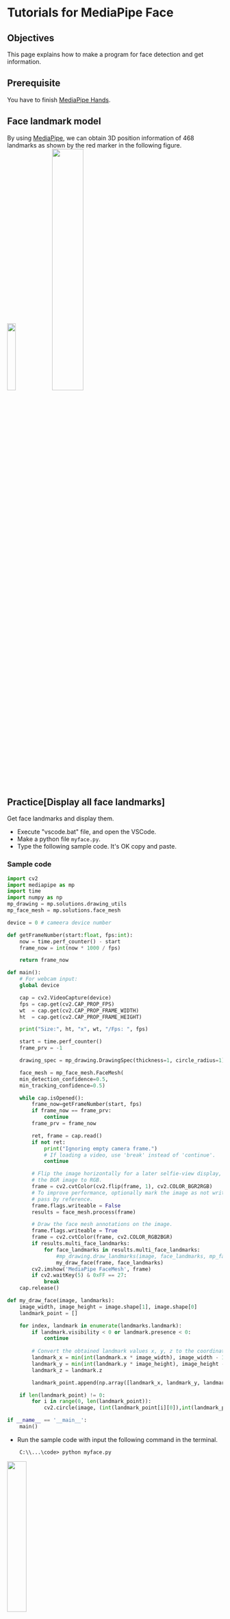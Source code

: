 # Tutorials for MediaPipe Face

## Objectives
This page explains how to make a program for face detection and get information.

## Prerequisite
You have to finish [MediaPipe Hands](../mediapipe/hands.md).
## Face landmark model
By using [MediaPipe](https://google.github.io/mediapipe/), we can obtain 3D position information of 468 landmarks as shown by the red marker in the following figure.<br>
<image src="../image/face_mesh_android_gpu.gif" width="20%" height="20%">
  <image src="../image/face_landmark2.png" width="38%" height="38%"><br>

## Practice[Display all face landmarks]
  Get face landmarks and display them.
  - Execute "vscode.bat" file, and open the VSCode.
  - Make a python file `myface.py`. 
  - Type the following sample code. It's OK copy and paste.

### Sample code
```python
import cv2
import mediapipe as mp
import time
import numpy as np
mp_drawing = mp.solutions.drawing_utils
mp_face_mesh = mp.solutions.face_mesh

device = 0 # cameera device number

def getFrameNumber(start:float, fps:int):
    now = time.perf_counter() - start
    frame_now = int(now * 1000 / fps)

    return frame_now

def main():
    # For webcam input:
    global device

    cap = cv2.VideoCapture(device)
    fps = cap.get(cv2.CAP_PROP_FPS)
    wt  = cap.get(cv2.CAP_PROP_FRAME_WIDTH)
    ht  = cap.get(cv2.CAP_PROP_FRAME_HEIGHT)

    print("Size:", ht, "x", wt, "/Fps: ", fps)

    start = time.perf_counter()
    frame_prv = -1

    drawing_spec = mp_drawing.DrawingSpec(thickness=1, circle_radius=1)

    face_mesh = mp_face_mesh.FaceMesh(
    min_detection_confidence=0.5,
    min_tracking_confidence=0.5)

    while cap.isOpened():
        frame_now=getFrameNumber(start, fps)
        if frame_now == frame_prv:
            continue
        frame_prv = frame_now

        ret, frame = cap.read()
        if not ret:
            print("Ignoring empty camera frame.")
            # If loading a video, use 'break' instead of 'continue'.
            continue

        # Flip the image horizontally for a later selfie-view display, and convert
        # the BGR image to RGB.
        frame = cv2.cvtColor(cv2.flip(frame, 1), cv2.COLOR_BGR2RGB)
        # To improve performance, optionally mark the image as not writeable to
        # pass by reference.
        frame.flags.writeable = False
        results = face_mesh.process(frame)

        # Draw the face mesh annotations on the image.
        frame.flags.writeable = True
        frame = cv2.cvtColor(frame, cv2.COLOR_RGB2BGR)
        if results.multi_face_landmarks:
            for face_landmarks in results.multi_face_landmarks:
                #mp_drawing.draw_landmarks(image, face_landmarks, mp_face_mesh.FACE_CONNECTIONS)
                my_draw_face(frame, face_landmarks)
        cv2.imshow('MediaPipe FaceMesh', frame)
        if cv2.waitKey(5) & 0xFF == 27:
            break
    cap.release()

def my_draw_face(image, landmarks):
    image_width, image_height = image.shape[1], image.shape[0]
    landmark_point = []

    for index, landmark in enumerate(landmarks.landmark):
        if landmark.visibility < 0 or landmark.presence < 0:
            continue
        
        # Convert the obtained landmark values x, y, z to the coordinates on the image
        landmark_x = min(int(landmark.x * image_width), image_width - 1)
        landmark_y = min(int(landmark.y * image_height), image_height - 1)
        landmark_z = landmark.z

        landmark_point.append(np.array([landmark_x, landmark_y, landmark_z], dtype=int))

    if len(landmark_point) != 0:
        for i in range(0, len(landmark_point)):
            cv2.circle(image, (int(landmark_point[i][0]),int(landmark_point[i][1])), 1, (0, 255, 0), 1)

if __name__ == '__main__':
    main()
```
  - Run the sample code with input the following command in the terminal.
```
    C:\\...\code> python myface.py
``` 
  <image src="../image/face.png" width="30%" height="30%"><br>
  - If you want to stop this program, press "Esc" key while the preview window is active.

### How to refer all the landmarks stored in the list
 - Draw by referring to all the landmarks stored in the list by the following code.
```python
    for i in range(0, len(landmark_point)):
        cv2.circle(image, (int(landmark_point[i][0]),int(landmark_point[i][1])), 1, (0, 255, 0), 1)
```

## Exercise[Face1]
 - Calculate the center of gravity of all face landmarks, and draw red circle.<br>
    <image src="../image/q1_face.png" width="30%" height="30%"><br>

### :o:Checkpoint
It's OK, you can finish the Exercise[Face1].

---

[README](../README.md)
